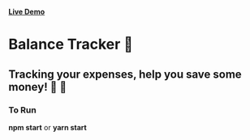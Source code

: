 [**Live Demo**](https://condescending-snyder-5d9c1d.netlify.app/)
# **Balance Tracker :money_mouth_face:**
## Tracking your expenses, help you save some money! :money_with_wings: :money_with_wings:

### To Run
**npm start** or **yarn start**
